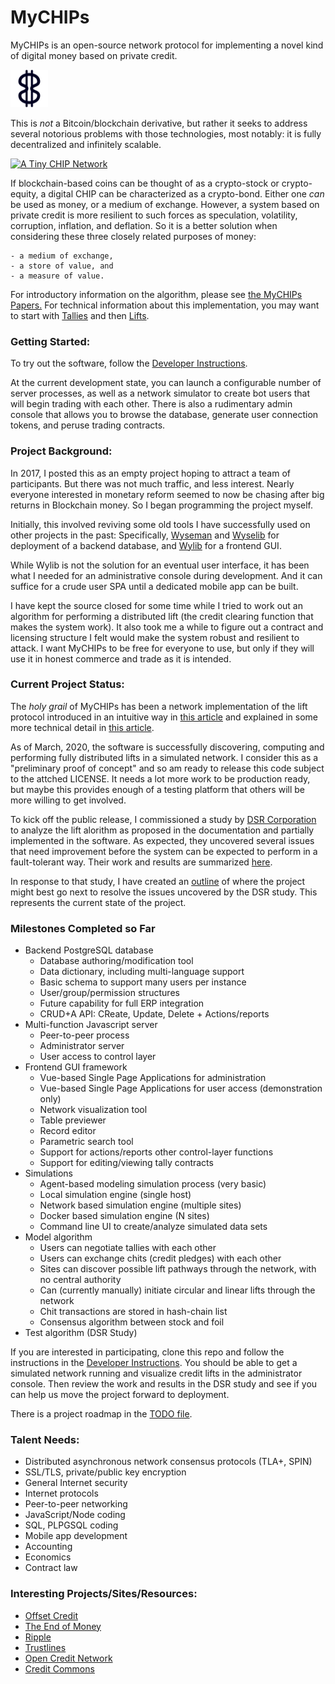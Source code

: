 # MyCHIPs
MyCHIPs is an open-source network protocol for implementing a novel kind of digital money based on private credit.

<img src="doc/chip.svg" alt="A CHIP" width="60"/>

This is *not* a Bitcoin/blockchain derivative, but rather it seeks to address
several notorious problems with those technologies, most notably: it is fully decentralized and infinitely scalable.

[![A Tiny CHIP Network](http://gotchoices.org/figures/money_ac.svg)](http://gotchoices.org/mychips/acdc.html)

If blockchain-based coins can be thought of as a crypto-stock or crypto-equity, a digital CHIP can be characterized as a crypto-bond.
Either one _can_ be used as money, or a medium of exchange.
However, a system based on private credit is more resilient to such forces as speculation, volatility, corruption, inflation, and deflation.
So it is a better solution when considering these three closely related purposes of money:

    - a medium of exchange,
    - a store of value, and 
    - a measure of value.

For introductory information on the algorithm, please see [the MyCHIPs Papers.](http://gotchoices.org/mychips/intro.html)
For technical information about this implementation, you may want to start with
[Tallies](doc/Tallies) and then
[Lifts](doc/Lifts).

### Getting Started:
To try out the software, follow the [Developer Instructions](doc/Development).

At the current development state, you can launch a configurable number of server processes, as well as a network simulator to create bot users that will begin trading with each other.
There is also a rudimentary admin console that allows you to browse the database, generate user connection tokens, and peruse trading contracts.

### Project Background:
In 2017, I posted this as an empty project hoping to attract a team of participants.
But there was not much traffic, and less interest.
Nearly everyone interested in monetary reform seemed to now be chasing after big returns in Blockchain money.
So I began programming the project myself.

Initially, this involved reviving some old tools I have successfully used on other projects in the past:
Specifically, [Wyseman](http://github.com/gotchoices/wyseman) and
[Wyselib](http://github.com/gotchoices/wyselib) for deployment of a backend database, and
[Wylib](http://github.com/gotchoices/wylib) for a frontend GUI.

While Wylib is not the solution for an eventual user interface, it has been what I needed for an administrative console during development.
And it can suffice for a crude user SPA until a dedicated mobile app can be built.

I have kept the source closed for some time while I tried to work out an algorithm for performing a distributed lift (the credit clearing function that makes the system work).
It also took me a while to figure out a contract and licensing structure I felt would make the system robust and resilient to attack.
I want MyCHIPs to be free for everyone to use, but only if they will use it in honest commerce and trade as it is intended.

### Current Project Status:
The _holy grail_ of MyCHIPs has been a network implementation of the lift protocol introduced in an intuitive way
in [this article](http://gotchoices.org/mychips/coupon.html) and explained in some more technical detail 
in [this article](http://gotchoices.org/mychips/acdc.html).

As of March, 2020, the software is successfully discovering, computing and performing fully distributed lifts in a simulated network.
I consider this as a "preliminary proof of concept" and so am ready to release this code subject to the attched LICENSE.
It needs a lot more work to be production ready, but maybe this provides enough of a testing platform that others will be more willing to get involved.

To kick off the public release, I commissioned a study by [DSR Corporation](https://en.dsr-corporation.com/) to analyze the lift alorithm as proposed in the documentation and partially implemented in the software.
As expected, they uncovered several issues that need improvement before the system can be expected to perform in a fault-tolerant way.
Their work and results are summarized [here](test/analysis/dsr/phase-1/results.md).

In response to that study, I have created an [outline](doc/Safety) of where the project might best go next to resolve the issues uncovered by the DSR study.
This represents the current state of the project.

### Milestones Completed so Far

- Backend PostgreSQL database
  - Database authoring/modification tool
  - Data dictionary, including multi-language support
  - Basic schema to support many users per instance
  - User/group/permission structures
  - Future capability for full ERP integration
  - CRUD+A API: CReate, Update, Delete + Actions/reports
- Multi-function Javascript server
  - Peer-to-peer process
  - Administrator server
  - User access to control layer
- Frontend GUI framework
  - Vue-based Single Page Applications for administration
  - Vue-based Single Page Applications for user access (demonstration only)
  - Network visualization tool
  - Table previewer
  - Record editor
  - Parametric search tool
  - Support for actions/reports other control-layer functions
  - Support for editing/viewing tally contracts
- Simulations
  - Agent-based modeling simulation process (very basic)
  - Local simulation engine (single host)
  - Network based simulation engine (multiple sites)
  - Docker based simulation engine (N sites)
  - Command line UI to create/analyze simulated data sets
- Model algorithm
  - Users can negotiate tallies with each other
  - Users can exchange chits (credit pledges) with each other
  - Sites can discover possible lift pathways through the network, with no central authority
  - Can (currently manually) initiate circular and linear lifts through the network
  - Chit transactions are stored in hash-chain list
  - Consensus algorithm between stock and foil
- Test algorithm (DSR Study)

If you are interested in participating, clone this repo and follow the instructions in the [Developer Instructions](doc/Development).
You should be able to get a simulated network running and visualize credit lifts in the administrator console.
Then review the work and results in the DSR study and see if you can help us move the project forward to deployment.

There is a project roadmap in the [TODO file](TODO).

### Talent Needs:
- Distributed asynchronous network consensus protocols (TLA+, SPIN)
- SSL/TLS, private/public key encryption
- General Internet security
- Internet protocols
- Peer-to-peer networking
- JavaScript/Node coding
- SQL, PLPGSQL coding
- Mobile app development
- Accounting
- Economics
- Contract law

### Interesting Projects/Sites/Resources:
- [Offset Credit](http://offsetcredit.org)
- [The End of Money](https://www.amazon.com/End-Money-Future-Civilization/dp/1603580786)
- [Ripple](http://ripple.com)
- [Trustlines](http://www.trustlines.network)
- [Open Credit Network](https://opencredit.network/)
- [Credit Commons](http://www.creditcommons.net)
